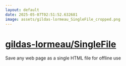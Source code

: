 ```yaml
---
layout: default
date: 2025-05-07T02:51:52.632681
image: assets/gildas-lormeau_SingleFile_cropped.png
---
```


# [gildas-lormeau/SingleFile](https://github.com/gildas-lormeau/SingleFile)

Save any web page as a single HTML file for offline use
